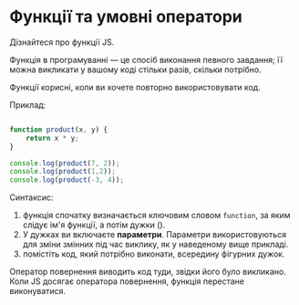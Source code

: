# Функції та умовні оператори
Дізнайтеся про функції JS.

Функція в програмуванні — це спосіб виконання певного завдання; її можна викликати у вашому коді стільки разів, скільки потрібно.

Функції корисні, коли ви хочете повторно використовувати код.

Приклад:

```javascript

function product(x, y) {
    return x * y;
}

console.log(product(7, 2));
console.log(product(1,2));
console.log(product(-3, 4));

```

Синтаксис:

1. функція спочатку визначається ключовим словом `function`, за яким слідує ім'я функції, а потім дужки ().
2. У дужках ви включаєте **параметри**. Параметри використовуються для зміни змінних під час виклику, як у наведеному вище прикладі.
3. помістіть код, який потрібно виконати, всередину фігурних дужок.

Оператор повернення виводить код туди, звідки його було викликано. Коли JS досягає оператора повернення, функція перестане виконуватися.



